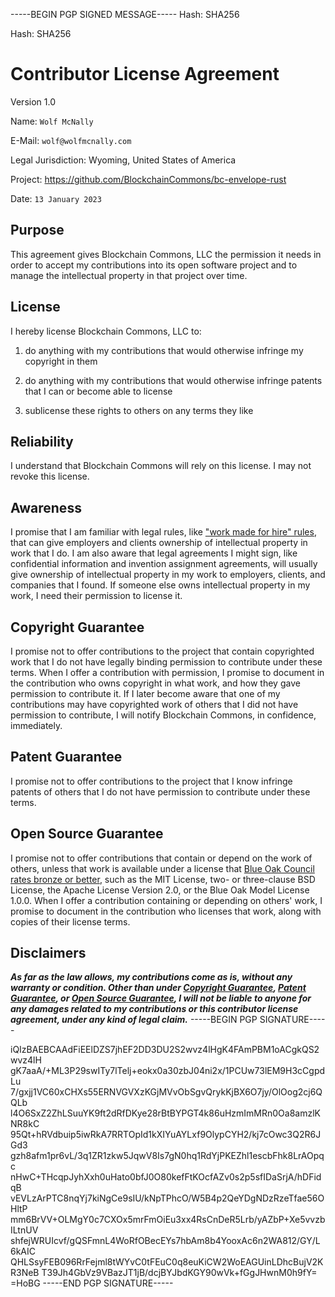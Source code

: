 -----BEGIN PGP SIGNED MESSAGE-----
Hash: SHA256

Hash: SHA256

# Contributor License Agreement

Version 1.0

Name: `Wolf McNally`

E-Mail: `wolf@wolfmcnally.com`

Legal Jurisdiction: Wyoming, United States of America

Project: https://github.com/BlockchainCommons/bc-envelope-rust

Date: `13 January 2023`

## Purpose

This agreement gives Blockchain Commons, LLC the permission it needs in order to accept my contributions into its open software project and to manage the intellectual property in that project over time.

## License

I hereby license Blockchain Commons, LLC to:

1.  do anything with my contributions that would otherwise infringe my copyright in them

2.  do anything with my contributions that would otherwise infringe patents that I can or become able to license

3.  sublicense these rights to others on any terms they like

## Reliability

I understand that Blockchain Commons will rely on this license.  I may not revoke this license.

## Awareness

I promise that I am familiar with legal rules, like ["work made for hire" rules](http://worksmadeforhire.com), that can give employers and clients ownership of intellectual property in work that I do.  I am also aware that legal agreements I might sign, like confidential information and invention assignment agreements, will usually give ownership of intellectual property in my work to employers, clients, and companies that I found.  If someone else owns intellectual property in my work, I need their permission to license it.

## Copyright Guarantee

I promise not to offer contributions to the project that contain copyrighted work that I do not have legally binding permission to contribute under these terms.  When I offer a contribution with permission, I promise to document in the contribution who owns copyright in what work, and how they gave permission to contribute it.  If I later become aware that one of my contributions may have copyrighted work of others that I did not have permission to contribute, I will notify Blockchain Commons, in confidence, immediately.

## Patent Guarantee

I promise not to offer contributions to the project that I know infringe patents of others that I do not have permission to contribute under these terms.

## Open Source Guarantee

I promise not to offer contributions that contain or depend on the work of others, unless that work is available under a license that [Blue Oak Council rates bronze or better](https://blueoakconcil.org/list), such as the MIT License, two- or three-clause BSD License, the Apache License Version 2.0, or the Blue Oak Model License 1.0.0.  When I offer a contribution containing or depending on others' work, I promise to document in the contribution who licenses that work, along with copies of their license terms.

## Disclaimers

***As far as the law allows, my contributions come as is, without any warranty or condition.  Other than under [Copyright Guarantee](#copyright-guarantee), [Patent Guarantee](#patent-guarantee), or [Open Source Guarantee](#open-source-guarantee), I will not be liable to anyone for any damages related to my contributions or this contributor license agreement, under any kind of legal claim.***
-----BEGIN PGP SIGNATURE-----

iQIzBAEBCAAdFiEElDZS7jhEF2DD3DU2S2wvz4lHgK4FAmPBM1oACgkQS2wvz4lH
gK7aaA/+ML3P29swITy7lTelj+eokx0a30zbJ04ni2x/1PCUw73lEM9H3cCgpdLu
7/gxjj1VC60xCHXs55ERNVGVXzKGjMVvObSgvQrykKjBX6O7jy/OlOog2cj6QQLb
l4O6SxZ2ZhLSuuYK9ft2dRfDKye28rBtBYPGT4k86uHzmImMRn0Oa8amzlKNR8kC
95Qt+hRVdbuip5iwRkA7RRTOpId1kXIYuAYLxf9OlypCYH2/kj7cOwc3Q2R6JGd3
gzh8afm1pr6vL/3q1ZR1zkw5JqwV8Is7gN0hq1RdYjPKEZhl1escbFhk8LrAOpqc
nHwC+THcqpJyhXxh0uHato0bfJ0O80kefFtKOcfAZv0s2p5sfIDaSrjA/hDFidqB
vEVLzArPTC8nqYj7kiNgCe9sIU/kNpTPhcO/W5B4p2QeYDgNDzRzeTfae56OHltP
mm6BrVV+OLMgY0c7CXOx5mrFmOiEu3xx4RsCnDeR5Lrb/yAZbP+Xe5vvzbILtnUV
shfejWRUIcvf/gQSFmnL4WoRfOBecEYs7hbAm8b4YooxAc6n2WA812/GY/L6kAIC
QHLSsyFEB096RrFejml8tWYvC0tFEuC0q8euKiCW2WoEAGUinLDhcBujV2KR3NeB
T39Jh4GbVz9VBazJT1jB/dcjBYJbdKGY90wVk+fGgJHwnM0h9fY=
=HoBG
-----END PGP SIGNATURE-----
